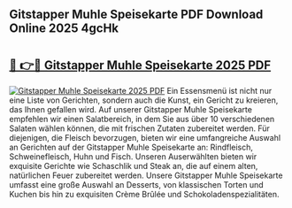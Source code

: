## Gitstapper Muhle Speisekarte PDF Download Online 2025 4gcHk

# <h2><a href="http://gccyc5.nevu.top/?p=Gitstapper+Muhle+Speisekarte">🔗 👉🔴 Gitstapper Muhle Speisekarte 2025 PDF</a></h2>

[![Gitstapper Muhle Speisekarte 2025 PDF](https://i.imgur.com/dBaPXMq.png)](http://gccyc5.nevu.top/?p=Gitstapper+Muhle+Speisekarte)
Ein Essensmenü ist nicht nur eine Liste von Gerichten, sondern auch die Kunst, ein Gericht zu kreieren, das Ihnen gefallen wird. Auf unserer Gitstapper Muhle Speisekarte empfehlen wir einen Salatbereich, in dem Sie aus über 10 verschiedenen Salaten wählen können, die mit frischen Zutaten zubereitet werden. Für diejenigen, die Fleisch bevorzugen, bieten wir eine umfangreiche Auswahl an Gerichten auf der Gitstapper Muhle Speisekarte an: Rindfleisch, Schweinefleisch, Huhn und Fisch. Unseren Auserwählten bieten wir exquisite Gerichte wie Schaschlik und Steak an, die auf einem alten, natürlichen Feuer zubereitet werden. Unsere Gitstapper Muhle Speisekarte umfasst eine große Auswahl an Desserts, von klassischen Torten und Kuchen bis hin zu exquisiten Crème Brûlée und Schokoladenspezialitäten.
